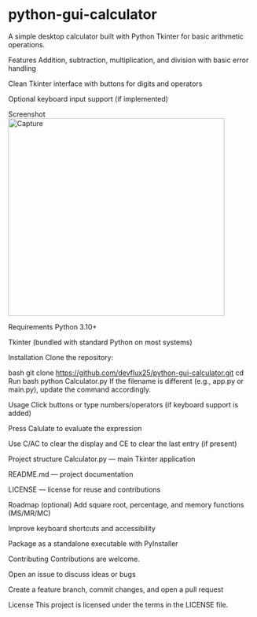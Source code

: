 # python-gui-calculator
A simple desktop calculator built with Python Tkinter for basic arithmetic operations.

Features
Addition, subtraction, multiplication, and division with basic error handling

Clean Tkinter interface with buttons for digits and operators

Optional keyboard input support (if implemented)

Screenshot
<img width="440" height="401" alt="Capture" src="https://github.com/user-attachments/assets/597832bf-39bd-4a63-b95d-82767fec47f7" />




Requirements
Python 3.10+

Tkinter (bundled with standard Python on most systems)

Installation
Clone the repository:

bash
git clone <https://github.com/devflux25/python-gui-calculator.git>
cd <repo-folder>
Run
bash
python Calculator.py
If the filename is different (e.g., app.py or main.py), update the command accordingly.

Usage
Click buttons or type numbers/operators (if keyboard support is added)

Press Calulate to evaluate the expression

Use C/AC to clear the display and CE to clear the last entry (if present)

Project structure
Calculator.py — main Tkinter application

README.md — project documentation

LICENSE — license for reuse and contributions

Roadmap (optional)
Add square root, percentage, and memory functions (MS/MR/MC)

Improve keyboard shortcuts and accessibility

Package as a standalone executable with PyInstaller

Contributing
Contributions are welcome.

Open an issue to discuss ideas or bugs

Create a feature branch, commit changes, and open a pull request

License
This project is licensed under the terms in the LICENSE file.
